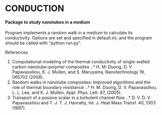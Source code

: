 # CONDUCTION
#### Package to study nanotubes in a medium

Program implements a random walk in a medium to calculate its conductivity.
Options are set and specified in default.ini, and the program should be called with "python run.py".


References
1. Computational modeling of the thermal conductivity of single-walled carbon nanotube-polymer composites
..* H. M. Duong, D. V Papavassiliou, K. J. Mullen, and S. Maruyama, Nanotechnology 19, 065702 (2008).
2. Random walks in nanotube composites: Improved algorithms and the role of thermal boundary resistance
..* H. M. Duong, D. V. Papavassiliou, L. L. Lee, and K. J. Mullen, Appl. Phys. Lett. 87, (2005).
3. Transport of a passive scalar in a turbulent channel flow
..* D. V. D. V. Papavassiliou and T. J. T. J. Hanratty, Int. J. Heat Mass Transf. 40, 1303 (1997).